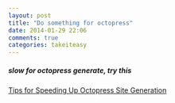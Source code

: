 ```yaml
---
layout: post
title: "Do something for octopress"
date: 2014-01-29 22:06
comments: true
categories: takeiteasy
---
```


##### slow for octopress generate, try this

[Tips for Speeding Up Octopress Site Generation](http://blog.pixelingene.com/2011/09/tips-for-speeding-up-octopress-site-generation/)